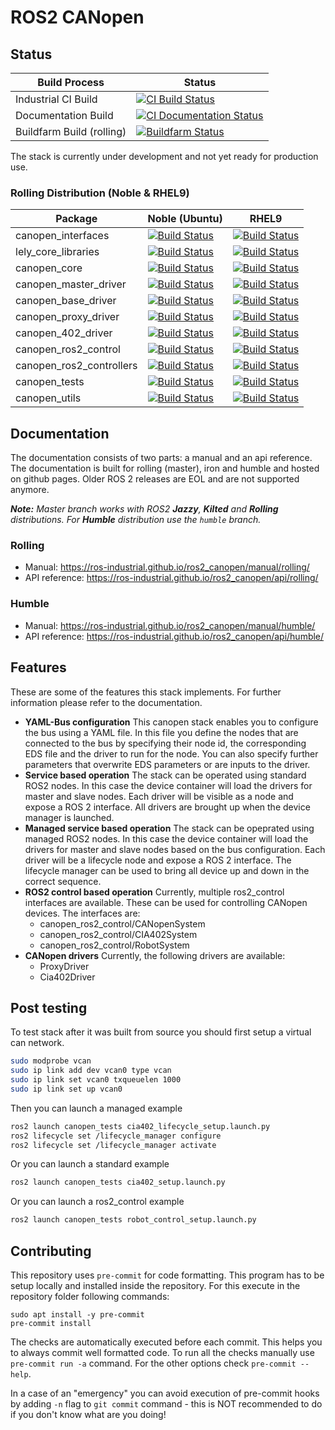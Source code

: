 # ROS2 CANopen

## Status

| Build Process | Status |
|---------------|--------|
| Industrial CI Build | [![CI Build Status](https://github.com/ros-industrial/ros2_canopen/workflows/rolling/badge.svg?branch=master)](https://github.com/ros-industrial/ros2_canopen/actions) |
| Documentation Build | [![CI Documentation Status](https://github.com/ros-industrial/ros2_canopen/workflows/Documentation/badge.svg?branch=master)](https://github.com/ros-industrial/ros2_canopen/actions) |
| Buildfarm Build (rolling) | [![Buildfarm Status](https://build.ros2.org/job/Rdev__ros2_canopen__ubuntu_noble_amd64/badge/icon)](https://build.ros2.org/job/Rdev__ros2_canopen__ubuntu_noble_amd64/) |

The stack is currently under development and not yet ready for production use.

### Rolling Distribution (Noble & RHEL9)

| Package                  | Noble (Ubuntu)                                                                                                                  | RHEL9                                                                                                                            |
|--------------------------|---------------------------------------------------------------------------------------------------------------------------------|----------------------------------------------------------------------------------------------------------------------------------|
| canopen_interfaces       | [![Build Status](https://build.ros2.org/job/Rbin_uN64__canopen_interfaces__ubuntu_noble_amd64__binary/badge/icon)](https://build.ros2.org/job/Rbin_uN64__canopen_interfaces__ubuntu_noble_amd64__binary/) | [![Build Status](https://build.ros2.org/job/Rbin_rhel_el964__canopen_interfaces__rhel_9_x86_64__binary/badge/icon)](https://build.ros2.org/job/Rbin_rhel_el964__canopen_interfaces__rhel_9_x86_64__binary/) |
| lely_core_libraries      | [![Build Status](https://build.ros2.org/job/Rbin_uN64__lely_core_libraries__ubuntu_noble_amd64__binary/badge/icon)](https://build.ros2.org/job/Rbin_uN64__lely_core_libraries__ubuntu_noble_amd64__binary/) | [![Build Status](https://build.ros2.org/job/Rbin_rhel_el964__lely_core_libraries__rhel_9_x86_64__binary/badge/icon)](https://build.ros2.org/job/Rbin_rhel_el964__lely_core_libraries__rhel_9_x86_64__binary/) |
| canopen_core             | [![Build Status](https://build.ros2.org/job/Rbin_uN64__canopen_core__ubuntu_noble_amd64__binary/badge/icon)](https://build.ros2.org/job/Rbin_uN64__canopen_core__ubuntu_noble_amd64__binary/) | [![Build Status](https://build.ros2.org/job/Rbin_rhel_el964__canopen_core__rhel_9_x86_64__binary/badge/icon)](https://build.ros2.org/job/Rbin_rhel_el964__canopen_core__rhel_9_x86_64__binary/) |
| canopen_master_driver    | [![Build Status](https://build.ros2.org/job/Rbin_uN64__canopen_master_driver__ubuntu_noble_amd64__binary/badge/icon)](https://build.ros2.org/job/Rbin_uN64__canopen_master_driver__ubuntu_noble_amd64__binary/) | [![Build Status](https://build.ros2.org/job/Rbin_rhel_el964__canopen_master_driver__rhel_9_x86_64__binary/badge/icon)](https://build.ros2.org/job/Rbin_rhel_el964__canopen_master_driver__rhel_9_x86_64__binary/) |
| canopen_base_driver      | [![Build Status](https://build.ros2.org/job/Rbin_uN64__canopen_base_driver__ubuntu_noble_amd64__binary/badge/icon)](https://build.ros2.org/job/Rbin_uN64__canopen_base_driver__ubuntu_noble_amd64__binary/) | [![Build Status](https://build.ros2.org/job/Rbin_rhel_el964__canopen_base_driver__rhel_9_x86_64__binary/badge/icon)](https://build.ros2.org/job/Rbin_rhel_el964__canopen_base_driver__rhel_9_x86_64__binary/) |
| canopen_proxy_driver     | [![Build Status](https://build.ros2.org/job/Rbin_uN64__canopen_proxy_driver__ubuntu_noble_amd64__binary/badge/icon)](https://build.ros2.org/job/Rbin_uN64__canopen_proxy_driver__ubuntu_noble_amd64__binary/) | [![Build Status](https://build.ros2.org/job/Rbin_rhel_el964__canopen_proxy_driver__rhel_9_x86_64__binary/badge/icon)](https://build.ros2.org/job/Rbin_rhel_el964__canopen_proxy_driver__rhel_9_x86_64__binary/) |
| canopen_402_driver       | [![Build Status](https://build.ros2.org/job/Rbin_uN64__canopen_402_driver__ubuntu_noble_amd64__binary/badge/icon)](https://build.ros2.org/job/Rbin_uN64__canopen_402_driver__ubuntu_noble_amd64__binary/) | [![Build Status](https://build.ros2.org/job/Rbin_rhel_el964__canopen_402_driver__rhel_9_x86_64__binary/badge/icon)](https://build.ros2.org/job/Rbin_rhel_el964__canopen_402_driver__rhel_9_x86_64__binary/) |
| canopen_ros2_control     | [![Build Status](https://build.ros2.org/job/Rbin_uN64__canopen_ros2_control__ubuntu_noble_amd64__binary/badge/icon)](https://build.ros2.org/job/Rbin_uN64__canopen_ros2_control__ubuntu_noble_amd64__binary/) | [![Build Status](https://build.ros2.org/job/Rbin_rhel_el964__canopen_ros2_control__rhel_9_x86_64__binary/badge/icon)](https://build.ros2.org/job/Rbin_rhel_el964__canopen_ros2_control__rhel_9_x86_64__binary/) |
| canopen_ros2_controllers | [![Build Status](https://build.ros2.org/job/Rbin_uN64__canopen_ros2_controllers__ubuntu_noble_amd64__binary/badge/icon)](https://build.ros2.org/job/Rbin_uN64__canopen_ros2_controllers__ubuntu_noble_amd64__binary/) | [![Build Status](https://build.ros2.org/job/Rbin_rhel_el964__canopen_ros2_controllers__rhel_9_x86_64__binary/badge/icon)](https://build.ros2.org/job/Rbin_rhel_el964__canopen_ros2_controllers__rhel_9_x86_64__binary/) |
| canopen_tests            | [![Build Status](https://build.ros2.org/job/Rbin_uN64__canopen_tests__ubuntu_noble_amd64__binary/badge/icon)](https://build.ros2.org/job/Rbin_uN64__canopen_tests__ubuntu_noble_amd64__binary/) | [![Build Status](https://build.ros2.org/job/Rbin_rhel_el964__canopen_tests__rhel_9_x86_64__binary/badge/icon)](https://build.ros2.org/job/Rbin_rhel_el964__canopen_tests__rhel_9_x86_64__binary/) |
| canopen_utils            | [![Build Status](https://build.ros2.org/job/Rbin_uN64__canopen_utils__ubuntu_noble_amd64__binary/badge/icon)](https://build.ros2.org/job/Rbin_uN64__canopen_utils__ubuntu_noble_amd64__binary/) | [![Build Status](https://build.ros2.org/job/Rbin_rhel_el964__canopen_utils__rhel_9_x86_64__binary/badge/icon)](https://build.ros2.org/job/Rbin_rhel_el964__canopen_utils__rhel_9_x86_64__binary/) |

## Documentation
The documentation consists of two parts: a manual and an api reference.
The documentation is built for rolling (master), iron and humble and hosted on github pages.
Older ROS 2 releases are EOL and are not supported anymore.

***Note:** Master branch works with ROS2 **Jazzy**, **Kilted** and **Rolling** distributions. For **Humble** distribution use the `humble` branch.*

### Rolling
* Manual: https://ros-industrial.github.io/ros2_canopen/manual/rolling/
* API reference: https://ros-industrial.github.io/ros2_canopen/api/rolling/

### Humble
* Manual: https://ros-industrial.github.io/ros2_canopen/manual/humble/
* API reference: https://ros-industrial.github.io/ros2_canopen/api/humble/

## Features
These are some of the features this stack implements. For further information please refer to the documentation.

* **YAML-Bus configuration**
  This canopen stack enables you to configure the bus using a YAML file. In this file you define the nodes that are connected to the bus by specifying their node id, the corresponding EDS file and the driver to run for the node. You can also specify further parameters that overwrite EDS parameters or are inputs to the driver.
* **Service based operation**
  The stack can be operated using standard ROS2 nodes. In this case the device container will load the drivers for master and slave nodes. Each driver will be visible as a
  node and expose a ROS 2 interface. All drivers are brought up when the device manager is launched.
* **Managed service based operation**
  The stack can be opeprated using managed ROS2 nodes. In
  this case the device container will load the drivers for master and slave nodes based on the bus configuration. Each driver will be a lifecycle node and expose a ROS 2 interface. The lifecycle manager can be used to bring all
  device up and down in the correct sequence.
* **ROS2 control based operation**
  Currently, multiple ros2_control interfaces are available. These can be used for controlling CANopen devices. The interfaces are:
  * canopen_ros2_control/CANopenSystem
  * canopen_ros2_control/CIA402System
  * canopen_ros2_control/RobotSystem
* **CANopen drivers**
  Currently, the following drivers are available:
    * ProxyDriver
    * Cia402Driver


## Post testing
To test stack after it was built from source you should first setup a virtual can network.
```bash
sudo modprobe vcan
sudo ip link add dev vcan0 type vcan
sudo ip link set vcan0 txqueuelen 1000
sudo ip link set up vcan0
```
Then you can launch a managed example
```bash
ros2 launch canopen_tests cia402_lifecycle_setup.launch.py
ros2 lifecycle set /lifecycle_manager configure
ros2 lifecycle set /lifecycle_manager activate
```

Or you can launch a standard example
```bash
ros2 launch canopen_tests cia402_setup.launch.py
```

Or you can launch a ros2_control example
```bash
ros2 launch canopen_tests robot_control_setup.launch.py
```

## Contributing
This repository uses `pre-commit` for code formatting.
This program has to be setup locally and installed inside the repository.
For this execute in the repository folder following commands:
```
sudo apt install -y pre-commit
pre-commit install
```
The checks are automatically executed before each commit.
This helps you to always commit well formatted code.
To run all the checks manually use `pre-commit run -a` command.
For the other options check `pre-commit --help`.

In a case of an "emergency" you can avoid execution of pre-commit hooks by adding `-n` flag to `git commit` command - this is NOT recommended to do if you don't know what are you doing!
